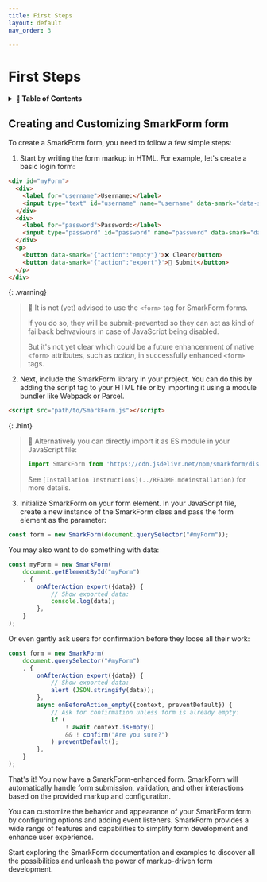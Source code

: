 ```yaml
---
title: First Steps
layout: default
nav_order: 3

---
```


# First Steps

<details>
<summary>
<strong>📖 Table of Contents</strong>
</summary>

  {{ "
<!-- vim-markdown-toc GitLab -->

* [Creating and Customizing SmarkForm form](#creating-and-customizing-smarkform-form)

<!-- vim-markdown-toc -->
       " | markdownify }}

</details>

## Creating and Customizing SmarkForm form

To create a SmarkForm form, you need to follow a few simple steps:

1. Start by writing the form markup in HTML. For example, let's create a basic
   login form:

```html
<div id="myForm">
  <div>
    <label for="username">Username:</label>
    <input type="text" id="username" name="username" data-smark="data-smark">
  </div>
  <div>
    <label for="password">Password:</label>
    <input type="password" id="password" name="password" data-smark="data-smark">
  </div>
  <p>
    <button data-smark='{"action":"empty"}'>❌ Clear</button>
    <button data-smark='{"action":"export"}'>💾 Submit</button>
  </p>
</div>
```

{: .warning}
> 📌 It is not (yet) advised to use the `<form>` tag for SmarkForm forms.
> 
> If you do so, they will be submit-prevented so they can act as kind of failback
> behvaviours in case of JavaScript being disabled.
> 
> But it's not yet clear which could be a future enhancenment of native `<form>`
> attributes, such as *action*, in successfully enhanced `<form>` tags.


2. Next, include the SmarkForm library in your project. You can do this by
   adding the script tag to your HTML file or by importing it using a module
   bundler like Webpack or Parcel.

```html
<script src="path/to/SmarkForm.js"></script>
```

{: .hint}
> 📌 Alternatively you can directly import it as ES module in your JavaScript
> file:
> 
> ```javascript
> import SmarkForm from 'https://cdn.jsdelivr.net/npm/smarkform/dist/SmarkForm.esm.js';
> ```
> 
> See `[Installation Instructions](../README.md#installation)` for more details.


3. Initialize SmarkForm on your form element. In your JavaScript file, create a
   new instance of the SmarkForm class and pass the form element as the
   parameter:

```javascript
const form = new SmarkForm(document.querySelector("#myForm"));
```

You may also want to do something with data:

```javascript
const myForm = new SmarkForm(
    document.getElementById("myForm")
    , {
        onAfterAction_export({data}) {
            // Show exported data:
            console.log(data);
        },
    }
);
```

Or even gently ask users for confirmation before they loose all their work:

```javascript
const form = new SmarkForm(
    document.querySelector("#myForm")
    , {
        onAfterAction_export({data}) {
            // Show exported data:
            alert (JSON.stringify(data));
        },
        async onBeforeAction_empty({context, preventDefault}) {
            // Ask for confirmation unless form is already empty:
            if (
                ! await context.isEmpty()
                && ! confirm("Are you sure?")
            ) preventDefault();
        },
    }
);
```


That's it! You now have a SmarkForm-enhanced form. SmarkForm will automatically
handle form submission, validation, and other interactions based on the
provided markup and configuration.

You can customize the behavior and appearance of your SmarkForm form by
configuring options and adding event listeners. SmarkForm provides a wide range
of features and capabilities to simplify form development and enhance user
experience.

Start exploring the SmarkForm documentation and examples to discover all the
possibilities and unleash the power of markup-driven form development.





